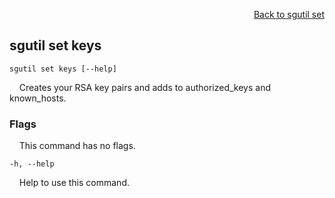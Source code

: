 <div id="readme" class="Box-body readme blob js-code-block-container">
<article class="markdown-body entry-content p-3 p-md-6" itemprop="text">
<p align="right">
<a href="https://github.com/fpgasystems/sgrt/blob/main/cli/manual/sgutil-set.md#sgutil-set">Back to sgutil set</a>
</p>

## sgutil set keys

<code>sgutil set keys [--help]</code>
<p>
  &nbsp; &nbsp; Creates your RSA key pairs and adds to authorized_keys and known_hosts.
</p>

### Flags
<p>
  &nbsp; &nbsp; This command has no flags.
</p>

<code>-h, --help <string></code>
<p>
  &nbsp; &nbsp; Help to use this command.
</p>